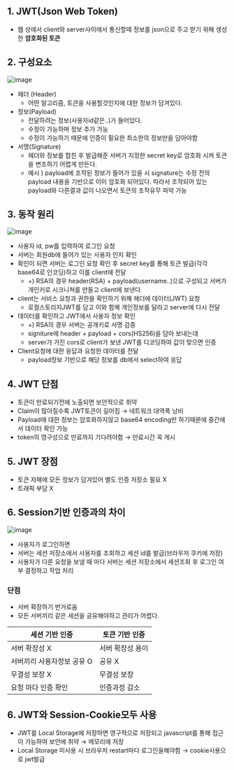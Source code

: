 ## 1. JWT(Json Web Token)

- 웹 상에서 client와 server사이에서 통신할때 정보를 json으로 주고 받기 위해 생성한 **암호화된 토큰**

## 2. 구성요소

![image](https://user-images.githubusercontent.com/73684562/176439476-7522f12b-b843-418f-b365-742cf1ce3232.png)

- 헤더 (Header)
    - 어떤 알고리즘, 토큰을 사용할것인지에 대한 정보가 담겨있다.
- 정보(Payload)
    - 전달하려는 정보(사용자id같은..)가 들어있다.
    - 수정이 가능하며 정보 추가 가능
    - 수정이 가능하기 때문에 인증이 필요한 최소한의 정보만을 담아야함
- 서명(Signature)
    - 헤더와 정보를 합친 후 발급해준 서버가 지정한 secret key로 암호화 시켜 토큰을 변조하기 어렵게 만든다.
    - 예시 ) payload에 조작된 정보가 들어가 있을 시 signature는 수정 전의 payload 내용을 기반으로 이미 암호화 되어있다. 따라서 조작되어 있는 payload와 다른결과 값이 나오면서 토큰의 조작유무 파악 가능

## 3. 동작 원리

![image](https://user-images.githubusercontent.com/73684562/176439445-fc947f38-ed2c-4301-ba9e-a6855281d810.png)

- 사용자 id, pw를 입력하여 로그인 요청
- 서버는 회원db에 들어가 있는 사용자 인지 확인
- 확인이 되면 서버는 로그인 요청 확인 후 secret key를 통해 토큰 발급(각각 base64로 인코딩)하고 이를 client에 전달
    - +) RSA의 경우 header(RSA) + payload(username..)으로 구성되고 서버가 개인키로 시크니쳐를 만들고 client에 보낸다.
- client는 서비스 요청과 권한을 확인하기 위해 헤더에 데이터(JWT) 요청
    - 로컬스토리지JWT를 담고 이와 함께 개인정보를 달라고 server에 다시 전달
- 데이터를 확인하고 JWT에서 사용자 정보 확인
    - +) RSA의 경우 서버는 공개키로 서명 검증
    - signiture에 header + payload + cors(HS256)을 담아 보내는데
    - server가 가진 cors로 client가 보낸 JWT를 디코딩하여 값이 맞으면 인증
- Client요청에 대한 응답과 요청한 데이터를 전달
    - payload정보 기반으로 해당 정보를 db에서 select하여 응답

## 4. JWT 단점

- 토큰이 만료되기전에 노출되면 보안적으로 취약
- Claim이 많아질수록 JWT토큰이 길어짐 → 네트워크 대역폭 낭비
- Payload에 대한 정보는 암호화하지않고 base64 encoding만 하기때문에 중간에서 데이터 확인 가능
- token의 영구성으로 만료까지 기다려야함 → 만료시간 꼭 게시

## 5. JWT 장점

- 토큰 자체에 모든 정보가 담겨있어 별도 인증 저장소 필요 X
- 트래픽 부담 X

## 6. Session기반 인증과의 차이

![image](https://user-images.githubusercontent.com/73684562/176439391-3a12ec6c-e947-471d-a8b2-b8fd3de80071.png)


- 사용자가 로그인하면
- 서버는 세션 저장소에서 사용자를 조회하고 세션 id를 발급(브라우저 쿠키에 저장)
- 사용자가 다른 요청을 보낼 때 마다 서버는 세션 저장소에서 세션조회 후 로그인 여부 결정하고 작업 처리

### 단점

- 서버 확장하기 번거로움
- 모든 서버끼리 같은 세션을 공유해야하고 관리가 어렵다.

| 세션 기반 인증 | 토큰 기반 인증 |
| --- | --- |
| 서버 확장성 X | 서버 확장성 용이 |
| 서버끼리 사용자정보 공유 O | 공유 X |
| 무결성 보장 X | 무결성 보장 |
| 요청 마다 인증 확인 | 인증과정 감소 |

## 6. JWT와 Session-Cookie모두 사용

- JWT를 Local Storage에 저장하면 영구적으로 저장되고 javascript를 통해 접근이 가능하여 보안에 취약 → 메모리에 저장
- Local Storage 미사용 시 브라우저 restart마다 로그인을해야함 → cookie사용으로 jwt발급
